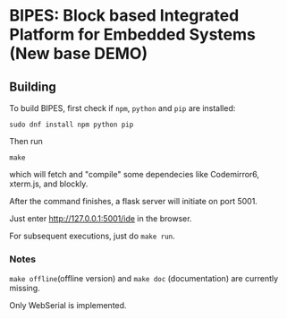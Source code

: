 # BIPES: Block based Integrated Platform for Embedded Systems (New base DEMO)

## Building

To build BIPES, first check if `npm`, `python` and `pip` are installed:

```
sudo dnf install npm python pip
```

Then run
```
make
```
which will fetch and "compile" some dependecies like
Codemirror6, xterm.js, and blockly.

After the command finishes, a flask server will initiate on port 5001.

Just enter http://127.0.0.1:5001/ide in the browser.

For subsequent executions, just do `make run`.


### Notes
`make offline`(offline version) and `make doc` (documentation)
are currently missing.

Only WebSerial is implemented.
